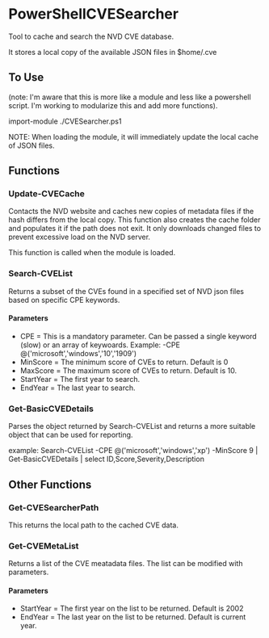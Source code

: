 # PowerShellCVESearcher
Tool to cache and search the NVD CVE database. 

It stores a local copy of the available JSON files in $home/.cve

## To Use ##
(note: I'm aware that this is more like a module and less like a powershell script. I'm working to modularize this and add more functions). 

import-module ./CVESearcher.ps1

NOTE: When loading the module, it will immediately update the local cache of JSON files. 

## Functions ##

### Update-CVECache ###
Contacts the NVD website and caches new copies of metadata files if the hash differs from the local copy. This function also creates the cache folder and populates it if the path does not exit. It only downloads changed files to prevent excessive load on the NVD server.

This function is called when the module is loaded. 

### Search-CVEList ###
Returns a subset of the CVEs found in a specified set of NVD json files based on specific CPE keywords. 

#### Parameters ####

* CPE = This is a mandatory parameter. Can be passed a single keyword (slow) or an array of keywoards. Example: -CPE @('microsoft','windows','10','1909')
* MinScore = The minimum score of CVEs to return. Default is 0
* MaxScore = The maximum score of CVEs to return. Default is 10. 
* StartYear = The first year to search. 
* EndYear = The last year to search.

### Get-BasicCVEDetails ###
Parses the object returned by Search-CVEList and returns a more suitable object that can be used for reporting. 

example: Search-CVEList -CPE @('microsoft','windows','xp') -MinScore 9 | Get-BasicCVEDetails | select ID,Score,Severity,Description

## Other Functions ##

### Get-CVESearcherPath ###
This returns the local path to the cached CVE data.

### Get-CVEMetaList ###
Returns a list of the CVE meatadata files. The list can be modified with parameters. 

#### Parameters ####
* StartYear = The first year on the list to be returned. Default is 2002
* EndYear = The last year on the list to be returned. Default is current year. 
